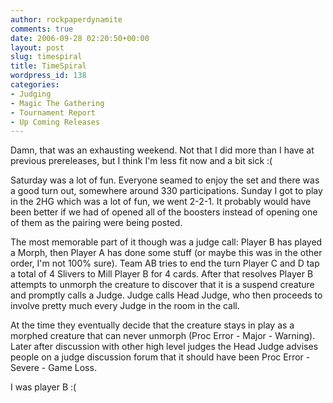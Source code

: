 ```yaml
---
author: rockpaperdynamite
comments: true
date: 2006-09-28 02:20:50+00:00
layout: post
slug: timespiral
title: TimeSpiral
wordpress_id: 138
categories:
- Judging
- Magic The Gathering
- Tournament Report
- Up Coming Releases
---
```


Damn, that was an exhausting weekend. Not that I did more than I have at previous prereleases, but I think I'm less fit now and a bit sick :(

Saturday was a lot of fun. Everyone seamed to enjoy the set and there was a good turn out, somewhere around 330 participations. Sunday I got to play in the 2HG which was a lot of fun, we went 2-2-1. It probably would have been better if we had of opened all of the boosters instead of opening one of them as the pairing were being posted.

The most memorable part of it though was a judge call: Player B has played a Morph, then Player A has done some stuff (or maybe this was in the other order, I'm not 100% sure). Team AB tries to end the turn Player C and D tap a total of 4 Slivers to Mill Player B for 4 cards. After that resolves Player B attempts to unmorph the creature to discover that it is a suspend creature and promptly calls a Judge. Judge calls Head Judge, who then proceeds to involve pretty much every Judge in the room in the call.

At the time they eventually decide that the creature stays in play as a morphed creature that can never unmorph (Proc Error - Major - Warning). Later after discussion with other high level judges the Head Judge advises people on a judge discussion forum that it should have been Proc Error - Severe - Game Loss.

I was player B :(
